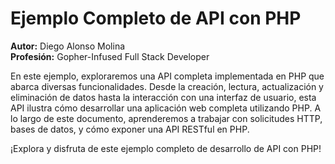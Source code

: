 # Ejemplo Completo de API con PHP

**Autor:** Diego Alonso Molina  
**Profesión:** Gopher-Infused Full Stack Developer

En este ejemplo, exploraremos una API completa implementada en PHP que abarca diversas funcionalidades. Desde la creación, lectura, actualización y eliminación de datos hasta la interacción con una interfaz de usuario, esta API ilustra cómo desarrollar una aplicación web completa utilizando PHP. A lo largo de este documento, aprenderemos a trabajar con solicitudes HTTP, bases de datos, y cómo exponer una API RESTful en PHP.

¡Explora y disfruta de este ejemplo completo de desarrollo de API con PHP!
